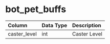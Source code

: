 # bot_pet_buffs

| Column | Data Type | Description |
| :--- | :--- | :--- |
| caster_level | int | Caster Level |


